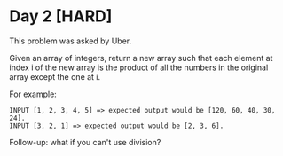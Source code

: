 # Day 2 [HARD]

This problem was asked by Uber.

Given an array of integers, return a new array such that each element at index i of the new array is the product of all the numbers in the original array except the one at i.

For example:
```
INPUT [1, 2, 3, 4, 5] => expected output would be [120, 60, 40, 30, 24].
INPUT [3, 2, 1] => expected output would be [2, 3, 6].
```

Follow-up: what if you can't use division?

